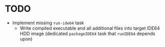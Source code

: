 TODO
====

* Implement missing `run-ide64` task
  - Write compiled executable and all additional files into target IDE64 HDD image (dedicated `packageIDE64` task that `runIDE64` depends upon)

